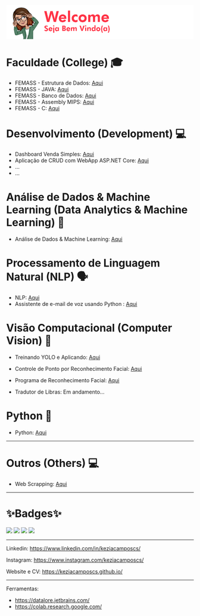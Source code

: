 ![alt text](https://github.com/keziacamposcs/keziacamposcs/blob/main/images/welcome.png)


# Faculdade (College) 🎓
*  FEMASS - Estrutura de Dados: [Aqui](https://github.com/keziacamposcs/Femass_EstruturaDeDados_C)
*  FEMASS - JAVA: [Aqui](https://github.com/keziacamposcs/Femass_Java)
*  FEMASS - Banco de Dados: [Aqui](https://github.com/keziacamposcs/Femass_BancoDeDados)
*  FEMASS - Assembly MIPS: [Aqui](https://github.com/keziacamposcs/Femass_AssemblyMIPS)
*  FEMASS - C: [Aqui](https://github.com/keziacamposcs/Femass_C)


# Desenvolvimento (Development) 💻
*  Dashboard Venda Simples: [Aqui](https://github.com/keziacamposcs/DashboardVendasSimples)
*  Aplicação de CRUD com WebApp ASP.NET Core: [Aqui](https://github.com/keziacamposcs/ASP.NETCore_CRUD)
* ...
* ...


# Análise de Dados & Machine Learning (Data Analytics & Machine Learning) 📶
*  Análise de Dados & Machine Learning: [Aqui](https://github.com/keziacamposcs/AnaliseDeDados-e-MachineLearning)


# Processamento de Linguagem Natural (NLP) 🗣️
*  NLP: [Aqui](https://github.com/keziacamposcs/NLP)
*  Assistente de e-mail de voz usando Python : [Aqui](https://github.com/keziacamposcs/AssistenteDeEmail)

# Visão Computacional (Computer Vision) 👀
*  Treinando YOLO e Aplicando: [Aqui](https://github.com/keziacamposcs/TreinandocomYOLOeAplicando)
*  Controle de Ponto por Reconhecimento Facial: [Aqui](https://github.com/keziacamposcs/ControlePontoReconhecimentoFacial)
*  Programa de Reconhecimento Facial: [Aqui](https://github.com/keziacamposcs/ReconhecimentoFacial)

*  Tradutor de Libras: Em andamento...

# Python 🐍
*  Python: [Aqui](https://github.com/keziacamposcs/Python)

---

# Outros (Others) 💻

*  Web Scrapping: [Aqui](https://github.com/keziacamposcs/WebScraping)

---
# ✨Badges✨
<p float="left">
<img src="https://user-images.githubusercontent.com/32270979/171940444-0e079dd1-e583-4bc8-870b-b4e339c40ae0.png"width="100"/>
<img src="https://user-images.githubusercontent.com/32270979/171940525-d0c0a8ea-0552-4344-b56d-63f76d430298.png" width="100"/>
<img src="https://user-images.githubusercontent.com/32270979/171940570-cbdb5b37-75c3-4815-9b84-f53f192d8061.png" width="100"/>
<img src="https://user-images.githubusercontent.com/32270979/171940596-2420a3c6-21aa-4b0e-a423-fe37f42b7403.png" width="100"/>
</p>

---

Linkedin: https://www.linkedin.com/in/keziacamposcs/

Instagram: https://www.instagram.com/keziacamposcs/

Website e CV: https://keziacamposcs.github.io/

---

Ferramentas:
- https://datalore.jetbrains.com/
- https://colab.research.google.com/
